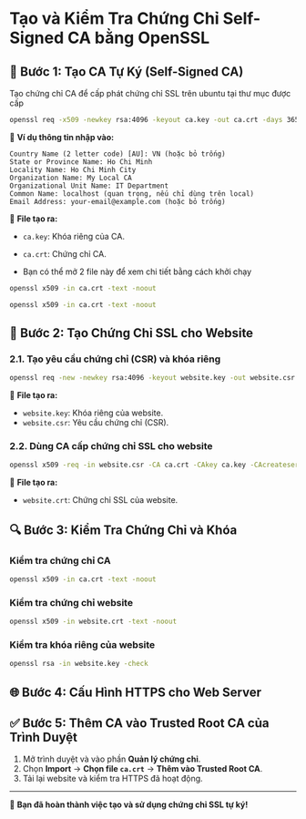 # Tạo và Kiểm Tra Chứng Chỉ Self-Signed CA bằng OpenSSL

## 🚀 Bước 1: Tạo CA Tự Ký (Self-Signed CA)

Tạo chứng chỉ CA để cấp phát chứng chỉ SSL trên ubuntu tại thư mục được cấp

```sh
openssl req -x509 -newkey rsa:4096 -keyout ca.key -out ca.crt -days 365 -nodes
```

📌 **Ví dụ thông tin nhập vào:**

```
Country Name (2 letter code) [AU]: VN (hoặc bỏ trống)
State or Province Name: Ho Chi Minh
Locality Name: Ho Chi Minh City
Organization Name: My Local CA
Organizational Unit Name: IT Department
Common Name: localhost (quan trọng, nếu chỉ dùng trên local)
Email Address: your-email@example.com (hoặc bỏ trống)
```

📌 **File tạo ra:**

- `ca.key`: Khóa riêng của CA.
- `ca.crt`: Chứng chỉ CA.

- Bạn có thể mở 2 file này để xem chi tiết bằng cách khởi chạy

```sh
openssl x509 -in ca.crt -text -noout
```

```sh
openssl x509 -in ca.crt -text -noout
```

## 🔹 Bước 2: Tạo Chứng Chỉ SSL cho Website

### 2.1. Tạo yêu cầu chứng chỉ (CSR) và khóa riêng

```sh
openssl req -new -newkey rsa:4096 -keyout website.key -out website.csr -nodes
```

📌 **File tạo ra:**

- `website.key`: Khóa riêng của website.
- `website.csr`: Yêu cầu chứng chỉ (CSR).

### 2.2. Dùng CA cấp chứng chỉ SSL cho website

```sh
openssl x509 -req -in website.csr -CA ca.crt -CAkey ca.key -CAcreateserial -out website.crt -days 365
```

📌 **File tạo ra:**

- `website.crt`: Chứng chỉ SSL của website.

## 🔍 Bước 3: Kiểm Tra Chứng Chỉ và Khóa

### Kiểm tra chứng chỉ CA

```sh
openssl x509 -in ca.crt -text -noout
```

### Kiểm tra chứng chỉ website

```sh
openssl x509 -in website.crt -text -noout
```

### Kiểm tra khóa riêng của website

```sh
openssl rsa -in website.key -check
```

## 🌐 Bước 4: Cấu Hình HTTPS cho Web Server

## ✅ Bước 5: Thêm CA vào Trusted Root CA của Trình Duyệt

1. Mở trình duyệt và vào phần **Quản lý chứng chỉ**.
2. Chọn **Import** → **Chọn file `ca.crt`** → **Thêm vào Trusted Root CA**.
3. Tải lại website và kiểm tra HTTPS đã hoạt động.

---

🎉 **Bạn đã hoàn thành việc tạo và sử dụng chứng chỉ SSL tự ký!**
